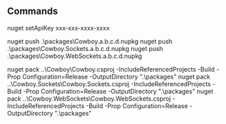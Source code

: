 Commands
------------
nuget setApiKey xxx-xxx-xxxx-xxxx

nuget push .\packages\Cowboy.a.b.c.d.nupkg
nuget push .\packages\Cowboy.Sockets.a.b.c.d.nupkg
nuget push .\packages\Cowboy.WebSockets.a.b.c.d.nupkg

nuget pack ..\Cowboy\Cowboy.csproj -IncludeReferencedProjects -Build -Prop Configuration=Release -OutputDirectory ".\packages"
nuget pack ..\Cowboy.Sockets\Cowboy.Sockets.csproj -IncludeReferencedProjects -Build -Prop Configuration=Release -OutputDirectory ".\packages"
nuget pack ..\Cowboy.WebSockets\Cowboy.WebSockets.csproj -IncludeReferencedProjects -Build -Prop Configuration=Release -OutputDirectory ".\packages"

